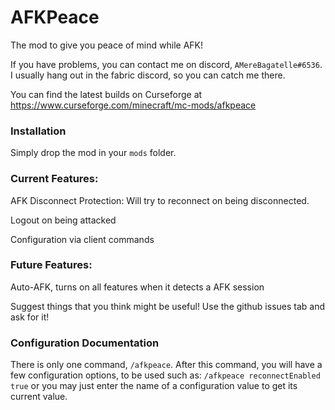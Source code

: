 # AFKPeace

The mod to give you peace of mind while AFK!

If you have problems, you can contact me on discord, `AMereBagatelle#6536`.
I usually hang out in the fabric discord, so you can catch me there.

You can find the latest builds on Curseforge at https://www.curseforge.com/minecraft/mc-mods/afkpeace

### Installation
Simply drop the mod in your `mods` folder.

### Current Features:
AFK Disconnect Protection:  Will try to reconnect on being disconnected.

Logout on being attacked

Configuration via client commands

### Future Features:
Auto-AFK, turns on all features when it detects a AFK session

Suggest things that you think might be useful!  Use the github issues tab and ask for it!

### Configuration Documentation
There is only one command, `/afkpeace`.
After this command, you will have a few configuration options, to be used such as:
`/afkpeace reconnectEnabled true`
or you may just enter the name of a configuration value to get its current value.
